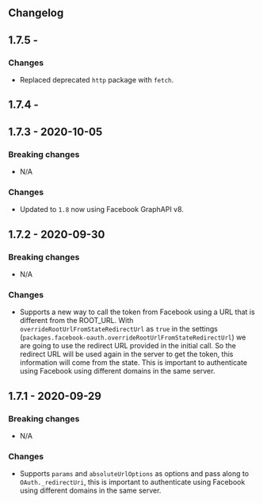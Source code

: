 ## Changelog

## 1.7.5 -
### Changes
- Replaced deprecated `http` package with `fetch`.

## 1.7.4 -

## 1.7.3 - 2020-10-05
### Breaking changes
- N/A

### Changes
- Updated to `1.8` now using Facebook GraphAPI v8.

## 1.7.2 - 2020-09-30
### Breaking changes
- N/A

### Changes
- Supports a new way to call the token from Facebook using a URL that is different from the ROOT_URL. With `overrideRootUrlFromStateRedirectUrl` as `true` in the settings (`packages.facebook-oauth.overrideRootUrlFromStateRedirectUrl`) we are going to use the redirect URL provided in the initial call. So the redirect URL will be used again in the server to get the token, this information will come from the state. This is important to authenticate using Facebook using different domains in the same server.

## 1.7.1 - 2020-09-29
### Breaking changes
- N/A

### Changes
- Supports `params` and `absoluteUrlOptions` as options and pass along to `OAuth._redirectUri`, this is important to authenticate using Facebook using different domains in the same server.
